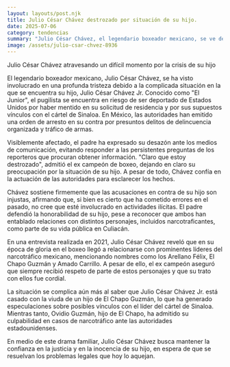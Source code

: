 ```yaml
---
layout: layouts/post.njk
title: Julio César Chávez destrozado por situación de su hijo.
date: 2025-07-06
category: tendencias
summary: "Julio César Chávez, el legendario boxeador mexicano, se ve devastado por la situación de su hijo, conocido como el Junior, quien enfrenta problemas legales graves en Estados Unidos y México. El joven boxeador está a punto de ser deportado por mentir en su solicitud de residencia y está vinculado al cártel de Sinaloa, con una orden de arresto en su contra por delincuencia organizada y tráfico de armas. A pesar de las acusaciones, Chávez defiende a su hijo asegurando que es inocente y confía en que se resolverá la situación. Además, revela sus conexiones pasadas con figuras del crimen organizado en una entrevista reveladora. La historia de una familia marcada por la tragedia y la controversia."
image: /assets/julio-csar-chvez-8936
---
```


Julio César Chávez atravesando un difícil momento por la crisis de su hijo



El legendario boxeador mexicano, Julio César Chávez, se ha visto involucrado en una profunda tristeza debido a la complicada situación en la que se encuentra su hijo, Julio César Chávez Jr. Conocido como "El Junior", el pugilista se encuentra en riesgo de ser deportado de Estados Unidos por haber mentido en su solicitud de residencia y por sus supuestos vínculos con el cártel de Sinaloa. En México, las autoridades han emitido una orden de arresto en su contra por presuntos delitos de delincuencia organizada y tráfico de armas.



Visiblemente afectado, el padre ha expresado su desazón ante los medios de comunicación, evitando responder a las persistentes preguntas de los reporteros que procuran obtener información. "Claro que estoy destrozado", admitió el ex campeón de boxeo, dejando en claro su preocupación por la situación de su hijo. A pesar de todo, Chávez confía en la actuación de las autoridades para esclarecer los hechos.



Chávez sostiene firmemente que las acusaciones en contra de su hijo son injustas, afirmando que, si bien es cierto que ha cometido errores en el pasado, no cree que esté involucrado en actividades ilícitas. El padre defendió la honorabilidad de su hijo, pese a reconocer que ambos han entablado relaciones con distintos personajes, incluidos narcotraficantes, como parte de su vida pública en Culiacán.



En una entrevista realizada en 2021, Julio César Chávez reveló que en su época de gloria en el boxeo llegó a relacionarse con prominentes líderes del narcotráfico mexicano, mencionando nombres como los Arellano Félix, El Chapo Guzmán y Amado Carrillo. A pesar de ello, el ex campeón aseguró que siempre recibió respeto de parte de estos personajes y que su trato con ellos fue cordial.



La situación se complica aún más al saber que Julio César Chávez Jr. está casado con la viuda de un hijo de El Chapo Guzmán, lo que ha generado especulaciones sobre posibles vínculos con el líder del cártel de Sinaloa. Mientras tanto, Ovidio Guzmán, hijo de El Chapo, ha admitido su culpabilidad en casos de narcotráfico ante las autoridades estadounidenses.



En medio de este drama familiar, Julio César Chávez busca mantener la confianza en la justicia y en la inocencia de su hijo, en espera de que se resuelvan los problemas legales que hoy lo aquejan.
